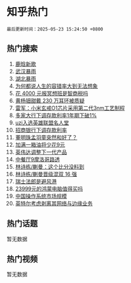 # 知乎热门

`最后更新时间：2025-05-23 15:24:50 +0800`

## 热门搜索

1. [鹿晗新歌](https://www.zhihu.com/search?q=%E9%B9%BF%E6%99%97%E6%96%B0%E6%AD%8C)
1. [武汉暴雨](https://www.zhihu.com/search?q=%E6%AD%A6%E6%B1%89%E6%9A%B4%E9%9B%A8)
1. [湖北暴雨](https://www.zhihu.com/search?q=%E6%B9%96%E5%8C%97%E6%9A%B4%E9%9B%A8)
1. [为何都说人生的容错率大到无法想象](https://www.zhihu.com/search?q=%E4%B8%BA%E4%BD%95%E9%83%BD%E8%AF%B4%E4%BA%BA%E7%94%9F%E7%9A%84%E5%AE%B9%E9%94%99%E7%8E%87%E5%A4%A7%E5%88%B0%E6%97%A0%E6%B3%95%E6%83%B3%E8%B1%A1)
1. [花 4000 元报冥想班是智商税吗](https://www.zhihu.com/search?q=%E8%8A%B1%204000%20%E5%85%83%E6%8A%A5%E5%86%A5%E6%83%B3%E7%8F%AD%E6%98%AF%E6%99%BA%E5%95%86%E7%A8%8E%E5%90%97)
1. [黄杨钿甜戴 230 万耳环被质疑](https://www.zhihu.com/search?q=%E9%BB%84%E6%9D%A8%E9%92%BF%E7%94%9C%E6%88%B4%20230%20%E4%B8%87%E8%80%B3%E7%8E%AF%E8%A2%AB%E8%B4%A8%E7%96%91)
1. [雷军：小米玄戒O1芯片采用第二代3nm工艺制程](https://www.zhihu.com/search?q=%E9%9B%B7%E5%86%9B%EF%BC%9A%E5%B0%8F%E7%B1%B3%E7%8E%84%E6%88%92O1%E8%8A%AF%E7%89%87%E9%87%87%E7%94%A8%E7%AC%AC%E4%BA%8C%E4%BB%A33nm%E5%B7%A5%E8%89%BA%E5%88%B6%E7%A8%8B)
1. [多家大行下调存款利率1年期下破1%](https://www.zhihu.com/search?q=%E5%A4%9A%E5%AE%B6%E5%A4%A7%E8%A1%8C%E4%B8%8B%E8%B0%83%E5%AD%98%E6%AC%BE%E5%88%A9%E7%8E%871%E5%B9%B4%E6%9C%9F%E4%B8%8B%E7%A0%B41%25)
1. [uzi入选英雄联盟名人堂](https://www.zhihu.com/search?q=uzi%E5%85%A5%E9%80%89%E8%8B%B1%E9%9B%84%E8%81%94%E7%9B%9F%E5%90%8D%E4%BA%BA%E5%A0%82)
1. [招商银行下调存款利率](https://www.zhihu.com/search?q=%E6%8B%9B%E5%95%86%E9%93%B6%E8%A1%8C%E4%B8%8B%E8%B0%83%E5%AD%98%E6%AC%BE%E5%88%A9%E7%8E%87)
1. [董明珠孟羽童突然和好了？](https://www.zhihu.com/search?q=%E8%91%A3%E6%98%8E%E7%8F%A0%E5%AD%9F%E7%BE%BD%E7%AB%A5%E7%AA%81%E7%84%B6%E5%92%8C%E5%A5%BD%E4%BA%86%EF%BC%9F)
1. [加满一箱油将少花9元](https://www.zhihu.com/search?q=%E5%8A%A0%E6%BB%A1%E4%B8%80%E7%AE%B1%E6%B2%B9%E5%B0%86%E5%B0%91%E8%8A%B19%E5%85%83)
1. [英伟达调整下一代产品](https://www.zhihu.com/search?q=%E8%8B%B1%E4%BC%9F%E8%BE%BE%E8%B0%83%E6%95%B4%E4%B8%8B%E4%B8%80%E4%BB%A3%E4%BA%A7%E5%93%81)
1. [中餐厅9摩洛哥路透](https://www.zhihu.com/search?q=%E4%B8%AD%E9%A4%90%E5%8E%859%E6%91%A9%E6%B4%9B%E5%93%A5%E8%B7%AF%E9%80%8F)
1. [林诗栋/蒯曼：这个比分没料到](https://www.zhihu.com/search?q=%E6%9E%97%E8%AF%97%E6%A0%8B/%E8%92%AF%E6%9B%BC%EF%BC%9A%E8%BF%99%E4%B8%AA%E6%AF%94%E5%88%86%E6%B2%A1%E6%96%99%E5%88%B0)
1. [林诗栋/蒯曼晋级混双 16 强](https://www.zhihu.com/search?q=%E6%9E%97%E8%AF%97%E6%A0%8B/%E8%92%AF%E6%9B%BC%E6%99%8B%E7%BA%A7%E6%B7%B7%E5%8F%8C%2016%20%E5%BC%BA)
1. [瑞士法郎是避风港](https://www.zhihu.com/search?q=%E7%91%9E%E5%A3%AB%E6%B3%95%E9%83%8E%E6%98%AF%E9%81%BF%E9%A3%8E%E6%B8%AF)
1. [23999元的鸿蒙电脑值得买吗](https://www.zhihu.com/search?q=23999%E5%85%83%E7%9A%84%E9%B8%BF%E8%92%99%E7%94%B5%E8%84%91%E5%80%BC%E5%BE%97%E4%B9%B0%E5%90%97)
1. [中国操作系统市场规模](https://www.zhihu.com/search?q=%E4%B8%AD%E5%9B%BD%E6%93%8D%E4%BD%9C%E7%B3%BB%E7%BB%9F%E5%B8%82%E5%9C%BA%E8%A7%84%E6%A8%A1)
1. [英特尔考虑剥离其网络与边缘业务](https://www.zhihu.com/search?q=%E8%8B%B1%E7%89%B9%E5%B0%94%E8%80%83%E8%99%91%E5%89%A5%E7%A6%BB%E5%85%B6%E7%BD%91%E7%BB%9C%E4%B8%8E%E8%BE%B9%E7%BC%98%E4%B8%9A%E5%8A%A1)

## 热门话题

暂无数据

## 热门视频

暂无数据